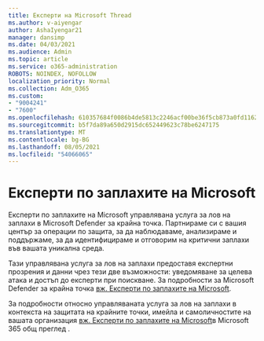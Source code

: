 ```yaml
---
title: Експерти на Microsoft Thread
ms.author: v-aiyengar
author: AshaIyengar21
manager: dansimp
ms.date: 04/03/2021
ms.audience: Admin
ms.topic: article
ms.service: o365-administration
ROBOTS: NOINDEX, NOFOLLOW
localization_priority: Normal
ms.collection: Adm_O365
ms.custom:
- "9004241"
- "7600"
ms.openlocfilehash: 610357684f0086b4de5813c2246acf00be36f5cb873a0fd1162b00fd0e57eb42
ms.sourcegitcommit: b5f7da89a650d2915dc652449623c78be6247175
ms.translationtype: MT
ms.contentlocale: bg-BG
ms.lasthandoff: 08/05/2021
ms.locfileid: "54066065"
---
```

# <a name="microsoft-threat-experts"></a>Експерти по заплахите на Microsoft

Експерти по заплахите на Microsoft управлявана услуга за лов на заплахи в Microsoft Defender за крайна точка.  Партнираме си с вашия център за операции по защита, за да наблюдаваме, анализираме и поддържаме, за да идентифицираме и отговорим на критични заплахи във вашата уникална среда.

Тази управлявана услуга за лов на заплахи предоставя експертни прозрения и данни чрез тези две възможности: уведомяване за целева атака и достъп до експерти при поискване. За подробности за Microsoft Defender за крайна точка [вж. Експерти по заплахите на Microsoft]( https://docs.microsoft.com/microsoft-365/security/defender-endpoint/microsoft-threat-experts).

За подробности относно управляваната услуга за лов на заплахи в контекста на защитата на крайните точки, имейла и самоличностите на вашата организация [вж. Експерти по заплахите на Microsoft](https://docs.microsoft.com/microsoft-365/security/mtp/microsoft-threat-experts?view=o365-worldwide)в Microsoft 365 общ преглед .